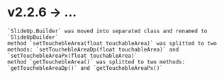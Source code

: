 # v2.2.6 -> ... 
    `SlideUp.Builder` was moved into separated class and renamed to `SlideUpBuilder`
    method `setTouchebleArea(float touchableArea)` was splitted to two methods: `setTouchebleAreaDp(float touchableArea)` and `setTouchebleAreaPx(float touchableArea)`
    method `getTouchebleArea()` was splitted to two methods: `getTouchebleAreaDp()` and `getTouchebleAreaPx()`